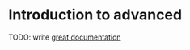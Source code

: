 # Introduction to advanced

TODO: write [great documentation](http://jacobian.org/writing/what-to-write/)
